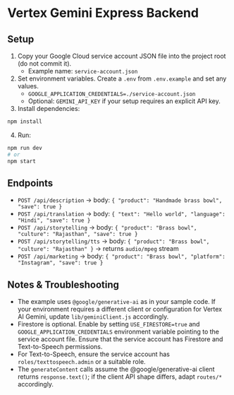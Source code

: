 # Vertex Gemini Express Backend

## Setup

1. Copy your Google Cloud service account JSON file into the project root (do not commit it).
   - Example name: `service-account.json`
2. Set environment variables. Create a `.env` from `.env.example` and set any values.
   - `GOOGLE_APPLICATION_CREDENTIALS=./service-account.json`
   - Optional: `GEMINI_API_KEY` if your setup requires an explicit API key.
3. Install dependencies:

```bash
npm install
```

4. Run:

```bash
npm run dev
# or
npm start
```

## Endpoints

- `POST /api/description` -> body: `{ "product": "Handmade brass bowl", "save": true }`
- `POST /api/translation` -> body: `{ "text": "Hello world", "language": "Hindi", "save": true }`
- `POST /api/storytelling` -> body: `{ "product": "Brass bowl", "culture": "Rajasthan", "save": true }`
- `POST /api/storytelling/tts` -> body: `{ "product": "Brass bowl", "culture": "Rajasthan" }` -> returns `audio/mpeg` stream
- `POST /api/marketing` -> body: `{ "product": "Brass bowl", "platform": "Instagram", "save": true }`

## Notes & Troubleshooting

- The example uses `@google/generative-ai` as in your sample code. If your environment requires a different client or configuration for Vertex AI Gemini, update `lib/geminiClient.js` accordingly.
- Firestore is optional. Enable by setting `USE_FIRESTORE=true` and `GOOGLE_APPLICATION_CREDENTIALS` environment variable pointing to the service account file. Ensure that the service account has Firestore and Text-to-Speech permissions.
- For Text-to-Speech, ensure the service account has `roles/texttospeech.admin` or a suitable role.
- The `generateContent` calls assume the @google/generative-ai client returns `response.text()`; if the client API shape differs, adapt `routes/*` accordingly.